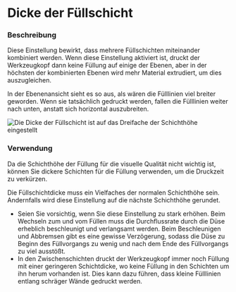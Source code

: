 Dicke der Füllschicht
====
### **Beschreibung**
Diese Einstellung bewirkt, dass mehrere Füllschichten miteinander kombiniert werden. Wenn diese Einstellung aktiviert ist, druckt der Werkzeugkopf dann keine Füllung auf einige der Ebenen, aber in der höchsten der kombinierten Ebenen wird mehr Material extrudiert, um dies auszugleichen.

In der Ebenenansicht sieht es so aus, als wären die Fülllinien viel breiter geworden. Wenn sie tatsächlich gedruckt werden, fallen die Fülllinien weiter nach unten, anstatt sich horizontal auszubreiten.

![Die Dicke der Füllschicht ist auf das Dreifache der Schichthöhe eingestellt](../images/infill_sparse_thickness.png)

### **Verwendung**
Da die Schichthöhe der Füllung für die visuelle Qualität nicht wichtig ist, können Sie dickere Schichten für die Füllung verwenden, um die Druckzeit zu verkürzen.

Die Füllschichtdicke muss ein Vielfaches der normalen Schichthöhe sein. Andernfalls wird diese Einstellung auf die nächste Schichthöhe gerundet.

* Seien Sie vorsichtig, wenn Sie diese Einstellung zu stark erhöhen. Beim Wechseln zum und vom Füllen muss die Durchflussrate durch die Düse erheblich beschleunigt und verlangsamt werden. Beim Beschleunigen und Abbremsen gibt es eine gewisse Verzögerung, sodass die Düse zu Beginn des Füllvorgangs zu wenig und nach dem Ende des Füllvorgangs zu viel ausstößt.
* In den Zwischenschichten druckt der Werkzeugkopf immer noch Füllung mit einer geringeren Schichtdicke, wo keine Füllung in den Schichten um ihn herum vorhanden ist. Dies kann dazu führen, dass kleine Fülllinien entlang schräger Wände gedruckt werden.